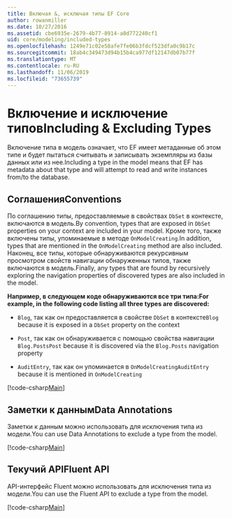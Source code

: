 ```yaml
---
title: Включая &, исключая типы EF Core
author: rowanmiller
ms.date: 10/27/2016
ms.assetid: cbe6935e-2679-4b77-8914-a8d772240cf1
uid: core/modeling/included-types
ms.openlocfilehash: 1249e71c02e58afe7fe06b3fdcf523dfa0c9b17c
ms.sourcegitcommit: 18ab4c349473d94b15b4ca977df12147db07b77f
ms.translationtype: MT
ms.contentlocale: ru-RU
ms.lasthandoff: 11/06/2019
ms.locfileid: "73655739"
---
```

# <a name="including--excluding-types"></a><span data-ttu-id="d02be-102">Включение и исключение типов</span><span class="sxs-lookup"><span data-stu-id="d02be-102">Including & Excluding Types</span></span>

<span data-ttu-id="d02be-103">Включение типа в модель означает, что EF имеет метаданные об этом типе и будет пытаться считывать и записывать экземпляры из базы данных или из нее.</span><span class="sxs-lookup"><span data-stu-id="d02be-103">Including a type in the model means that EF has metadata about that type and will attempt to read and write instances from/to the database.</span></span>

## <a name="conventions"></a><span data-ttu-id="d02be-104">Соглашения</span><span class="sxs-lookup"><span data-stu-id="d02be-104">Conventions</span></span>

<span data-ttu-id="d02be-105">По соглашению типы, предоставляемые в свойствах `DbSet` в контексте, включаются в модель.</span><span class="sxs-lookup"><span data-stu-id="d02be-105">By convention, types that are exposed in `DbSet` properties on your context are included in your model.</span></span> <span data-ttu-id="d02be-106">Кроме того, также включены типы, упоминаемые в методе `OnModelCreating`.</span><span class="sxs-lookup"><span data-stu-id="d02be-106">In addition, types that are mentioned in the `OnModelCreating` method are also included.</span></span> <span data-ttu-id="d02be-107">Наконец, все типы, которые обнаруживаются рекурсивным просмотром свойств навигации обнаруженных типов, также включаются в модель.</span><span class="sxs-lookup"><span data-stu-id="d02be-107">Finally, any types that are found by recursively exploring the navigation properties of discovered types are also included in the model.</span></span>

<span data-ttu-id="d02be-108">**Например, в следующем коде обнаруживаются все три типа:**</span><span class="sxs-lookup"><span data-stu-id="d02be-108">**For example, in the following code listing all three types are discovered:**</span></span>

* <span data-ttu-id="d02be-109">`Blog`, так как он предоставляется в свойстве `DbSet` в контексте</span><span class="sxs-lookup"><span data-stu-id="d02be-109">`Blog` because it is exposed in a `DbSet` property on the context</span></span>

* <span data-ttu-id="d02be-110">`Post`, так как он обнаруживается с помощью свойства навигации `Blog.Posts`</span><span class="sxs-lookup"><span data-stu-id="d02be-110">`Post` because it is discovered via the `Blog.Posts` navigation property</span></span>

* <span data-ttu-id="d02be-111">`AuditEntry`, так как он упоминается в `OnModelCreating`</span><span class="sxs-lookup"><span data-stu-id="d02be-111">`AuditEntry` because it is mentioned in `OnModelCreating`</span></span>

[!code-csharp[Main](../../../samples/core/Modeling/Conventions/IncludedTypes.cs?name=IncludedTypes&highlight=3,7,16)]

## <a name="data-annotations"></a><span data-ttu-id="d02be-112">Заметки к данным</span><span class="sxs-lookup"><span data-stu-id="d02be-112">Data Annotations</span></span>

<span data-ttu-id="d02be-113">Заметки к данным можно использовать для исключения типа из модели.</span><span class="sxs-lookup"><span data-stu-id="d02be-113">You can use Data Annotations to exclude a type from the model.</span></span>

[!code-csharp[Main](../../../samples/core/Modeling/DataAnnotations/IgnoreType.cs?highlight=20)]

## <a name="fluent-api"></a><span data-ttu-id="d02be-114">Текучий API</span><span class="sxs-lookup"><span data-stu-id="d02be-114">Fluent API</span></span>

<span data-ttu-id="d02be-115">API-интерфейс Fluent можно использовать для исключения типа из модели.</span><span class="sxs-lookup"><span data-stu-id="d02be-115">You can use the Fluent API to exclude a type from the model.</span></span>

[!code-csharp[Main](../../../samples/core/Modeling/FluentAPI/IgnoreType.cs?highlight=12)]
